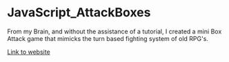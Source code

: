 # JavaScript_AttackBoxes
From my Brain, and without the assistance of a tutorial, I created a mini Box Attack game that mimicks the turn based fighting system of old RPG's.

[Link to website](https://majestic-frangollo-ab2254.netlify.app/)
